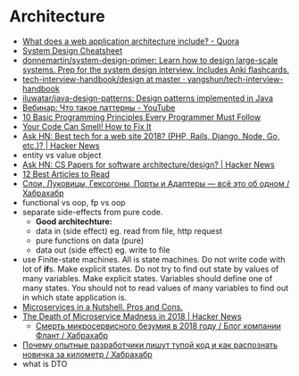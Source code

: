 # Architecture
- [What does a web application architecture include? - Quora](https://www.quora.com/What-does-a-web-application-architecture-include)
- [System Design Cheatsheet](https://gist.github.com/vasanthk/485d1c25737e8e72759f)
- [donnemartin/system-design-primer: Learn how to design large-scale systems. Prep for the system design interview. Includes Anki flashcards.](https://github.com/donnemartin/system-design-primer)
- [tech-interview-handbook/design at master · yangshun/tech-interview-handbook](https://github.com/yangshun/tech-interview-handbook/tree/master/design)
- [iluwatar/java-design-patterns: Design patterns implemented in Java](https://github.com/iluwatar/java-design-patterns)
- [Вебинар: Что такое паттерны - YouTube](https://www.youtube.com/watch?v=wX6BBaQZpzE)
- [10 Basic Programming Principles Every Programmer Must Follow](http://www.makeuseof.com/tag/basic-programming-principles/)
- [Your Code Can Smell! How to Fix It](http://www.makeuseof.com/tag/code-smells-fix/)
- [Ask HN: Best tech for a web site 2018? (PHP, Rails, Django, Node, Go, etc.)? | Hacker News](https://news.ycombinator.com/item?id=15685905)
- entity vs value object
- [Ask HN: CS Papers for software architecture/design? | Hacker News](https://news.ycombinator.com/item?id=15775548)
- [12 Best Articles to Read](http://www.yegor256.com/best.html)
- [Слои, Луковицы, Гексогоны, Порты и Адаптеры — всё это об одном / Хабрахабр](https://habrahabr.ru/post/344164/)
- functional vs oop, fp vs oop
- separate side-effects from pure code.
    - **Good architechture:**
    - data in (side effect) eg. read from file, http request 
    - pure functions on data (pure)
    - data out (side effect) eg. write to file
- use Finite-state machines. All is state machines. Do not write code with lot of **if**s. Make explicit states. Do not try to find out state by values of many variables. Make explicit states. Variables should define one of many states. You should not to read values of many variables to find out in which state application is.
- [Microservices in a Nutshell. Pros and Cons.](https://blog.philipphauer.de/microservices-nutshell-pros-cons/)
- [The Death of Microservice Madness in 2018 | Hacker News](https://news.ycombinator.com/item?id=16200007)
    - [Смерть микросервисного безумия в 2018 году / Блог компании Флант / Хабрахабр](https://habrahabr.ru/company/flant/blog/347518/)
- [Почему опытные разработчики пишут тупой код и как распознать новичка за километр / Хабрахабр](https://habrahabr.ru/post/347166/)
- what is DTO
